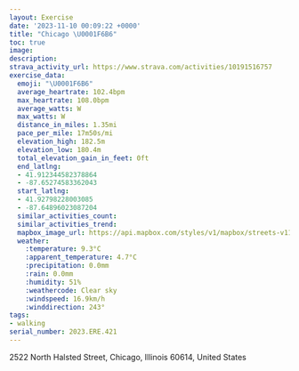 ```yaml
---
layout: Exercise
date: '2023-11-10 00:09:22 +0000'
title: "Chicago \U0001F6B6"
toc: true
image:
description:
strava_activity_url: https://www.strava.com/activities/10191516757
exercise_data:
  emoji: "\U0001F6B6"
  average_heartrate: 102.4bpm
  max_heartrate: 108.0bpm
  average_watts: W
  max_watts: W
  distance_in_miles: 1.35mi
  pace_per_mile: 17m50s/mi
  elevation_high: 182.5m
  elevation_low: 180.4m
  total_elevation_gain_in_feet: 0ft
  end_latlng:
  - 41.912344582378864
  - -87.65274583362043
  start_latlng:
  - 41.92798228003085
  - -87.64896023087204
  similar_activities_count:
  similar_activities_trend:
  mapbox_image_url: https://api.mapbox.com/styles/v1/mapbox/streets-v11/static/path-5+787af2-1.0(y%7C%7B~Fv%7C%7DuOtCGpA%3Ff%40Dt%40%3FXPH%40n%40S%60%40EnJSzBEzB%40fCGlMOpC%3FFBHR%3FLFzIAdDB%7CAD%5EVZLDZ%40pTW),pin-s-s+e5b22e(-87.64892,41.92733),pin-s-f+89ae00(-87.65209000000002,41.91436)/auto/800x800?access_token=pk.eyJ1Ijoiam9zaGJlY2ttYW4iLCJhIjoiY205eWR2aDd1MWZ6djJrbXc4a3M0bWZleiJ9.XiG9OWkNcZk2QzjJbxLB4A
  weather:
    :temperature: 9.3°C
    :apparent_temperature: 4.7°C
    :precipitation: 0.0mm
    :rain: 0.0mm
    :humidity: 51%
    :weathercode: Clear sky
    :windspeed: 16.9km/h
    :winddirection: 243°
tags:
- walking
serial_number: 2023.ERE.421
---
```

2522 North Halsted Street, Chicago, Illinois 60614, United States
